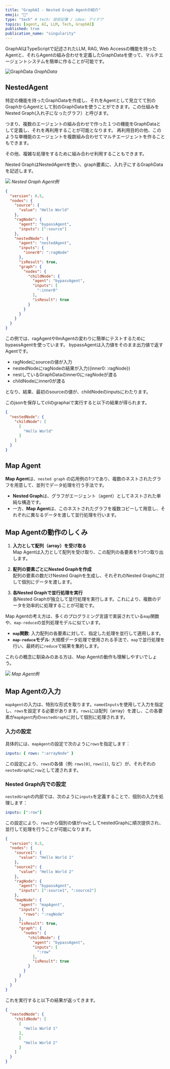 ```yaml
---
title: "GraphAI - Nested Graph Agentの紹介"
emoji: "🤖"
type: "tech" # tech: 技術記事 / idea: アイデア
topics: [agent, AI, LLM, Tech, GraphAI]
published: true
publication_name: "singularity"
---
```


GraphAIはTypeScriptで記述されたLLM, RAG, Web Accessの機能を持ったAgentと、それらAgentの組み合わせを定義したGraphDataを使って、マルチエージェントシステムを簡単に作ることが可能です。


![GraphData](https://storage.googleapis.com/zenn-user-upload/f8393a413ef9-20240908.png)
*GraphData*


## NestedAgent

特定の機能を持ったGraphDataを作成し、それをAgentとして見立てて別のGraphからAgentとして別のGraphDataを使うことができます。この仕組みをNested Graph(入れ子になったグラフ）と呼びます。

つまり、複数のエージェントの組み合わせで作った１つの機能をGraphDataとして定義し、それを再利用することが可能となります。
再利用目的の他、このような単機能のエージェントを複数組み合わせてマルチエージェントを作ることもできます。

その他、複雑な処理をするために組み合わせ利用することもできます。


Nested GraphはNestedAgentを使い、graph要素に、入れ子にするGraphDataを記述します。

![](https://storage.googleapis.com/zenn-user-upload/92a1c34ac561-20240908.png)
*Nested Graph Agent例*

```json
{
  "version": 0.5,
  "nodes": {
    "source": {
      "value": "Hello World"
    },
    "ragNode": {
      "agent": "bypassAgent",
      "inputs": [":source"]
    },
    "nestedNode": {
      "agent": "nestedAgent",
      "inputs": {
        "inner0": ":ragNode"
      },
      "isResult": true,
      "graph": {
        "nodes": {
          "childNode": {
            "agent": "bypassAgent",
            "inputs": [
              ":inner0"
            ],
            "isResult": true
          }
        }
      }
    }
  }
}
```

この例では、ragAgentやllmAgentの変わりに簡単にテストするためにbypassAgentを使っています。
bypassAgentは入力値をそのまま出力値で返すAgentです。

- ragNodeにsourceの値が入力
- nestedNodeにragNodeの結果が入力({inner0: :ragNode})
- nestしているGraphDataのinner0に:ragNodeが渡る
- childNodeにinner0が渡る

となり、結果、最初のsourceの値が、childNodeのinputsにわたります。

このjsonを保存してcliのgraphaiで実行すると以下の結果が得られます。

```json
{
  "nestedNode": {
    "childNode": [
      [
        "Hello World"
      ]
    ]
  }
}
```


## Map Agent

**Map Agent**は、`nested graph` の応用例の1つであり、複数のネストされたグラフを用意して、並列でデータ処理を行う手法です。

- **Nested Graph**は、グラフがエージェント（agent）としてネストされた単純な構造です。
- 一方、**Map Agent**は、このネストされたグラフを複数コピーして用意し、それぞれに異なるデータを渡して並行処理を行います。

## Map Agentの動作のしくみ

1. **入力として配列（array）を受け取る**  
   Map Agentは入力として配列を受け取り、この配列の各要素を1つ1つ取り出します。

2. **配列の要素ごとにNested Graphを作成**  
   配列の要素の数だけNested Graphを生成し、それぞれのNested Graphに対して個別にデータを渡します。

3. **各Nested Graphで並行処理を実行**  
   各Nested Graphが独立して並行処理を実行します。これにより、複数のデータを効率的に処理することが可能です。

Map Agentの考え方は、多くのプログラミング言語で実装されている`map`関数や、`map-reduce`の並列処理モデルに似ています。

- **`map`関数**: 入力配列の各要素に対して、指定した処理を並行して適用します。
- **`map-reduce`モデル**: 大規模データ処理で使用される手法で、`map`で並行処理を行い、最終的に`reduce`で結果を集約します。

これらの概念に馴染みのある方は、Map Agentの動作も理解しやすいでしょう。


![](https://storage.googleapis.com/zenn-user-upload/e9aa4a5b667f-20240908.png)
*Map Agent例*


## Map Agentの入力

`mapAgent`の入力は、特別な形式を取ります。`namedInputs`を使用して入力を指定し、`rows`を設定する必要があります。`rows`には配列（array）を渡し、この各要素が`mapAgent`内の`nestedGraph`に対して個別に処理されます。

### 入力の設定

具体的には、`mapAgent`の設定で次のように`rows`を指定します：

```yaml
inputs: { rows: ":arrayNode" }
```
この設定により、`rows`の各値（例: `rows[0]`, `rows[1]`, など）が、それぞれの`nestedGraph`に`row`として渡されます。

### Nested Graph内での設定

`nestedGraph`の内部では、次のように`inputs`を定義することで、個別の入力を処理します：

```yaml
inputs: [":row"]
```
この設定により、`rows`から個別の値が`row`としてnestedGraphに順次提供され、並行して処理を行うことが可能になります。


```json
{
  "version": 0.5,
  "nodes": {
    "source1": {
      "value": "Hello World 1"
    },
    "source2": {
      "value": "Hello World 2"
    },
    "ragNode": {
      "agent": "bypassAgent",
      "inputs": [":source1", ":source2"]
    },
    "mapNode": {
      "agent": "mapAgent",
      "inputs": {
        "rows": ":ragNode"
      },
      "isResult": true,
      "graph": {
        "nodes": {
          "childNode": {
            "agent": "bypassAgent",
            "inputs": [
              ":row"
            ],
            "isResult": true
          }
        }
      }
    }
  }
}
```
これを実行すると以下の結果が返ってきます。

```json
{
  "nestedNode": {
    "childNode": [
      [
        "Hello World 1"
      ],
      [
        "Hello World 2"
      ]
    ]
  }
}
```